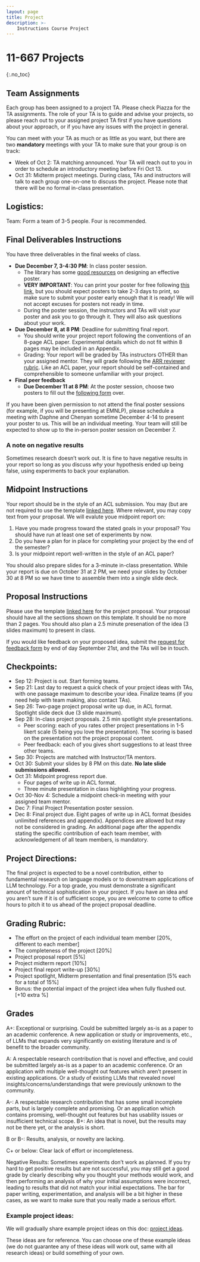```yaml
---
layout: page
title: Project
description: >-
    Instructions Course Project
---
```


# 11-667 Projects
{:.no_toc}

## Team Assignments 
Each group has been assigned to a project TA. Please check Piazza for the TA assignments. The role of your TA is to guide and advise your projects, so please reach out to your assigned project TA first if you have questions about your approach, or if you have any issues with the project in general.

You can meet with your TA as much or as little as you want, but there are two **mandatory** meetings with your TA to make sure that your group is on track:

- Week of Oct 2: TA matching announced. Your TA will reach out to you in order to schedule an introductory meeting before Fri Oct 13.
- Oct 31: Midterm project meetings. During class, TAs and instructors will talk to each group one-on-one to discuss the project. Please note that there will be no formal in-class presentation.

## Logistics:
Team: Form a team of 3-5 people. Four is recommended. 

## Final Deliverables Instructions
You have three deliverables in the final weeks of class.

* **Due December 7, 3-4:30 PM**: In class poster session.
  * The library has some [good resources](https://www.cmu.edu/student-success/other-resources/resource-descriptions/science-research-posters.html) on designing an effective poster.
  * **VERY IMPORTANT**: You can print your poster for free following [this link](https://computing.cs.cmu.edu/desktop/printing-posters), but you should expect posters to take 2-3 days to print, so make sure to submit your poster early enough that it is ready! We will not accept excuses for posters not ready in time.
  * During the poster session, the instructors and TAs will visit your poster and ask you to go through it. They will also ask questions about your work.
* **Due December 8, at 8 PM**: Deadline for submitting final report.
  * You should write your project report following the conventions of an 8-page ACL paper. Experimental details which do not fit within 8 pages may be included in an Appendix.
  * Grading: Your report will be graded by TAs instructors OTHER than your assigned mentor. They will grade following the [ARR reviewer rubric](https://aclrollingreview.org/reviewform). Like an ACL paper, your report should be self-contained and comprehensible to someone unfamiliar with your project.
* **Final peer feedback**
  * **Due December 11 at 8 PM**: At the poster session, choose two posters to fill out the [following form]() over.

If you have been given permission to not attend the final poster sessions (for example, if you will be presenting at EMNLP), please schedule a meeting with Daphne and Chenyan sometime December 4-14 to present your poster to us. This will be an individual meeting. Your team will still be expected to show up to the in-person poster session on December 7.

### A note on negative results

Sometimes research doesn’t work out. It is fine to have negative results in your report so long as you discuss *why* your hypothesis ended up being false, using experiments to back your explanation.


## Midpoint Instructions
Your report should be in the style of an ACL submission. You may (but are not required to use the template [linked here](https://github.com/daphnei/cmu-llm-class/raw/main/homework_materials/project_midpoint_template.zip). Where relevant, you may copy text from your proposal. We will evalute youe midpoint report on:

1. Have you made progress toward the stated goals in your proposal? You should have run at least one set of experiments by now.
2. Do you have a plan for in place for completing your project by the end of the semester?
3. Is your midpoint report well-written in the style of an ACL paper?

You should also prepare slides for a 3-minute in-class presentation. While your report is due on October 31 at 2 PM, we need your slides by October 30 at 8 PM so we have time to assemble them into a single slide deck.

## Proposal Instructions
Please use the template [linked here](https://github.com/daphnei/cmu-llm-class/raw/main/homework_materials/project_proposal_template.zip) for the project proposal. Your proposal should have all the sections shown on this template. It should be no more than 2 pages. You should also plan a 2.5 minute presenation of the idea (3 slides maximum) to present in class.

If you would like feedback on your proposed idea, submit the [request for feedback form](https://forms.gle/182Trs8zddrjhv6B7) by end of day September 21st, and the TAs will be in touch.

## Checkpoints: 
- Sep 12: Project is out. Start forming teams.
- Sep 21: Last day to request a quick check of your project ideas with TAs, with one passage maximum to describe your idea. Finalize teams (if you need help with team making, also contact TAs).
- Sep 26: Two-page project proposal write up due, in ACL format. Spotlight slide deck due (3 slide maximum).
- Sep 28: In-class project proposals. 2.5 min spotlight style presentations.
  - Peer scoring: each of you rates other project presentations in 1-5 likert scale (5 being you love the presentation). The scoring is based on the presentation not the project proposal content.
  - Peer feedback: each of you gives short suggestions to at least three other teams.
- Sep 30: Projects are matched with Instructor/TA mentors.
- Oct 30: Submit your slides by 8 PM on this date. **No late slide submissions allowed.**
- Oct 31: Midpoint progress report due.
  - Four pages of write up in ACL format.
  - Three minute presentation in class highlighting your progress.
- Oct 30-Nov 4: Schedule a midpoint check-in meeting with your assigned team mentor.
- Dec 7: Final Project Presentation poster session.
- Dec 8: Final project due. Eight pages of write up in ACL format (besides unlimited references and appendix). Appendices are allowed but may not be considered in grading. An additional page after the appendix stating the specific contribution of each team member, with acknowledgement of all team members, is mandatory.

## Project Directions:
The final project is expected to be a novel contribution, either to fundamental research on language models  or to downstream applications of LLM technology. For a top grade, you must demonstrate a significant amount of technical sophistication in your project. If you have an idea and you aren’t sure if it is of sufficient scope, you are welcome to come to office hours to pitch it to us ahead of the project proposal deadline.

## Grading Rubric: 
- The effort on the project of each individual team member [20%, different to each member]
- The completeness of the project [20%]
- Project proposal report [5%]
- Project midterm report [10%]
- Project final report write-up [30%]
- Project spotlight, Midterm presentation and final presentation [5% each for a total of 15%]
- Bonus: the potential impact of the project idea when fully flushed out. [+10 extra %]

## Grades
A+: Exceptional or surprising. Could be submitted largely as-is as a paper to an academic conference. A new application or study or improvements, etc., of LLMs that expands very significantly on existing literature and is of benefit to the broader community.

A: A respectable research contribution that is novel and effective, and could be submitted largely as-is as a paper to an academic conference. Or an application with multiple well-thought out features which aren’t present in existing applications. Or a study of existing LLMs that revealed novel insights/concerns/understandings that were previously unknown to the community.

A-: A respectable research contribution that has some small incomplete parts, but is largely complete and promising. Or an application which contains promising, well-thought out features but has usability issues or insufficient technical scope.
B+: An idea that is novel, but the results may not be there yet, or the analysis is short.

B or B-: Results, analysis, or novelty are lacking.

C+ or below: Clear lack of effort or incompleteness.

Negative Results: Sometimes experiments don’t work as planned. If you try hard to get positive results but are not successful, you may still get a good grade by clearly describing why you thought your methods would work, and then performing an analysis of why your initial assumptions were incorrect, leading to results that did not match your initial expectations. The bar for paper writing, experimentation, and analysis will be a bit higher in these cases, as we want to make sure that you really made a serious effort.

### Example project ideas:
We will gradually share example project ideas on this doc: 
[project ideas](https://docs.google.com/document/d/1X-omaxkP9VAFtLRu7QoZEBait2ZDc827FyqwMZC_6R4/edit?usp=sharing). 

These ideas are for reference. 
You can choose one of these example ideas (we do not guarantee any of these ideas will work out, same with all research ideas) or build something of your own.
